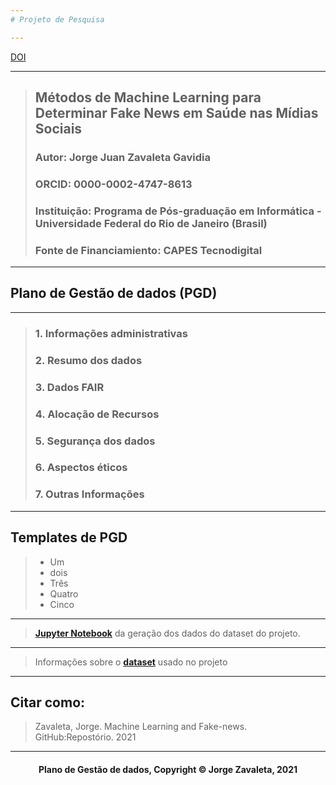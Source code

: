 ```yaml
---
# Projeto de Pesquisa

---
```

[DOI](aqui)

---
> ## Métodos de Machine Learning para Determinar Fake News em Saúde nas Mídias Sociais
> ### Autor: Jorge Juan Zavaleta Gavidia
> ### ORCID: 0000-0002-4747-8613
> ### Instituição: Programa de Pós-graduação em Informática - Universidade Federal do Rio de Janeiro (Brasil)
> ### Fonte de Financiamiento: CAPES Tecnodigital

---
## Plano de Gestão de dados (PGD)

---
> ### 1. Informações administrativas
> ### 2. Resumo dos dados
> ### 3. Dados FAIR
> ### 4. Alocação de Recursos
> ### 5. Segurança dos dados
> ### 6. Aspectos éticos
> ### 7. Outras Informações

---
## Templates de PGD
> - Um
> - dois
> - Três
> - Quatro
> - Cinco

---
> **[Jupyter Notebook](geracao_de_dados.ipynb)** da geração dos dados do dataset do projeto.


---
> Informações sobre o **[dataset](dataset.md)** usado no projeto

---
## Citar como:
> Zavaleta, Jorge. Machine Learning and Fake-news. GitHub:Repostório. 2021

---
#### <center>Plano de Gestão de dados,  Copyright &copy;  Jorge Zavaleta, 2021</center>